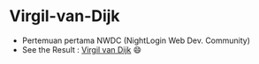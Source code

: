 # Virgil-van-Dijk
* Pertemuan pertama NWDC (NightLogin Web Dev. Community)
* See the Result : [Virgil van Dijk](https://justdheja.github.io/Virgil-van-Dijk/) :smile:
